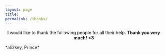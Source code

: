 ```yaml
---
layout: page
title: 
permalink: /thanks/
---
```


<center>I would like to thank the following people for all their help. <b>Thank you very much! <3 </b> </center>
<p></p>
*ali2key, Prince*
<p></p>
